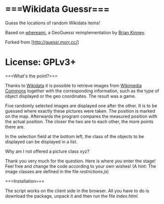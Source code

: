 ===Wikidata Guessr===
===============

Guess the locations of random Wikidata items!

Based on [whereami](https://github.com/webdevbrian/whereami), a GeoGuessr reimplementation by [Brian Kinney](http://www.thebriankinney.com/).

Forked from [http://guessr.morr.cc/]

License: GPLv3+
===============


===What's the point?===

Thanks to [Wikidata](https://www.wikidata.org) it is possible to retrieve images from [Wikimedia Commons](https://commons.wikimedia.org) together with the corresponding information, such as the type of object displayed or the geo coordinates. The result was a game.

Five randomly selected images are displayed one after the other. It is to be guessed where exactly these pictures were taken. The position is marked on the map. Afterwards the program compares the measured position with the actual position. The closer the two are to each other, the more points there are.

In the selection field at the bottom left, the class of the objects to be displayed can be displayed in a list.

Why am I not offered a picture class xyz?

Thank you very much for the question. Here is where you enter the stage! Feel free and change the code according to your own wishes! 
(A hint: The image classes are defined in the file *restrictions.js*)

===Installation===

The script works on the client side in the browser. All you have to do is download the package, unpack it and then run the file *index.html*.